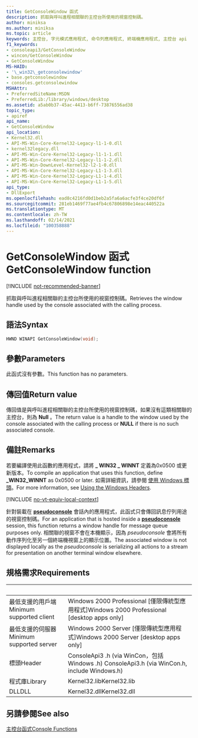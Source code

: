 ```yaml
---
title: GetConsoleWindow 函式
description: 抓取與呼叫進程相關聯的主控台所使用的視窗控制碼。
author: miniksa
ms.author: miniksa
ms.topic: article
keywords: 主控台, 字元模式應用程式, 命令列應用程式, 終端機應用程式, 主控台 api
f1_keywords:
- consoleapi3/GetConsoleWindow
- wincon/GetConsoleWindow
- GetConsoleWindow
MS-HAID:
- '\_win32\_getconsolewindow'
- base.getconsolewindow
- consoles.getconsolewindow
MSHAttr:
- PreferredSiteName:MSDN
- PreferredLib:/library/windows/desktop
ms.assetid: a5ab0b37-45ac-4413-b6ff-73876556ad38
topic_type:
- apiref
api_name:
- GetConsoleWindow
api_location:
- Kernel32.dll
- API-MS-Win-Core-Kernel32-Legacy-l1-1-0.dll
- kernel32legacy.dll
- API-MS-Win-Core-Kernel32-Legacy-l1-1-1.dll
- API-MS-Win-Core-Kernel32-Legacy-l1-1-2.dll
- API-MS-Win-DownLevel-Kernel32-l2-1-0.dll
- API-MS-Win-Core-Kernel32-Legacy-L1-1-3.dll
- API-MS-Win-Core-Kernel32-Legacy-L1-1-4.dll
- API-MS-Win-Core-Kernel32-Legacy-L1-1-5.dll
api_type:
- DllExport
ms.openlocfilehash: ead8c4216fd0d1beb2a5fa6a6acfe3f4ce20df6f
ms.sourcegitcommit: 281eb1469f77ae4fb4c67806898e14eac440522a
ms.translationtype: MT
ms.contentlocale: zh-TW
ms.lasthandoff: 02/14/2021
ms.locfileid: "100358888"
---
```

# <a name="getconsolewindow-function"></a><span data-ttu-id="3c59c-104">GetConsoleWindow 函式</span><span class="sxs-lookup"><span data-stu-id="3c59c-104">GetConsoleWindow function</span></span>

[!INCLUDE [not-recommended-banner](./includes/not-recommended-banner.md)]

<span data-ttu-id="3c59c-105">抓取與呼叫進程相關聯的主控台所使用的視窗控制碼。</span><span class="sxs-lookup"><span data-stu-id="3c59c-105">Retrieves the window handle used by the console associated with the calling process.</span></span>

## <a name="syntax"></a><span data-ttu-id="3c59c-106">語法</span><span class="sxs-lookup"><span data-stu-id="3c59c-106">Syntax</span></span>

```C
HWND WINAPI GetConsoleWindow(void);
```

## <a name="parameters"></a><span data-ttu-id="3c59c-107">參數</span><span class="sxs-lookup"><span data-stu-id="3c59c-107">Parameters</span></span>

<span data-ttu-id="3c59c-108">此函式沒有參數。</span><span class="sxs-lookup"><span data-stu-id="3c59c-108">This function has no parameters.</span></span>

## <a name="return-value"></a><span data-ttu-id="3c59c-109">傳回值</span><span class="sxs-lookup"><span data-stu-id="3c59c-109">Return value</span></span>

<span data-ttu-id="3c59c-110">傳回值是與呼叫進程相關聯的主控台所使用的視窗控制碼，如果沒有這類相關聯的主控台，則為 **Null** 。</span><span class="sxs-lookup"><span data-stu-id="3c59c-110">The return value is a handle to the window used by the console associated with the calling process or **NULL** if there is no such associated console.</span></span>

## <a name="remarks"></a><span data-ttu-id="3c59c-111">備註</span><span class="sxs-lookup"><span data-stu-id="3c59c-111">Remarks</span></span>

<span data-ttu-id="3c59c-112">若要編譯使用此函數的應用程式，請將 **\_ WIN32 \_ WINNT** 定義為0x0500 或更新版本。</span><span class="sxs-lookup"><span data-stu-id="3c59c-112">To compile an application that uses this function, define **\_WIN32\_WINNT** as 0x0500 or later.</span></span> <span data-ttu-id="3c59c-113">如需詳細資訊，請參閱 [使用 Windows 標頭](/windows/win32/winprog/using-the-windows-headers)。</span><span class="sxs-lookup"><span data-stu-id="3c59c-113">For more information, see [Using the Windows Headers](/windows/win32/winprog/using-the-windows-headers).</span></span>


[!INCLUDE [no-vt-equiv-local-context](./includes/no-vt-equiv-local-context.md)]

<span data-ttu-id="3c59c-114">針對裝載在 [**pseudoconsole**](pseudoconsoles.md) 會話內的應用程式，此函式只會傳回訊息佇列用途的視窗控制碼。</span><span class="sxs-lookup"><span data-stu-id="3c59c-114">For an application that is hosted inside a [**pseudoconsole**](pseudoconsoles.md) session, this function returns a window handle for message queue purposes only.</span></span> <span data-ttu-id="3c59c-115">相關聯的視窗不會在本機顯示，因為 _pseudoconsole_ 會將所有動作序列化至另一個終端機視窗上的顯示位置。</span><span class="sxs-lookup"><span data-stu-id="3c59c-115">The associated window is not displayed locally as the _pseudoconsole_ is serializing all actions to a stream for presentation on another terminal window elsewhere.</span></span>

## <a name="requirements"></a><span data-ttu-id="3c59c-116">規格需求</span><span class="sxs-lookup"><span data-stu-id="3c59c-116">Requirements</span></span>

| &nbsp; | &nbsp; |
|-|-|
| <span data-ttu-id="3c59c-117">最低支援的用戶端</span><span class="sxs-lookup"><span data-stu-id="3c59c-117">Minimum supported client</span></span> | <span data-ttu-id="3c59c-118">Windows 2000 Professional \[僅限傳統型應用程式\]</span><span class="sxs-lookup"><span data-stu-id="3c59c-118">Windows 2000 Professional \[desktop apps only\]</span></span> |
| <span data-ttu-id="3c59c-119">最低支援的伺服器</span><span class="sxs-lookup"><span data-stu-id="3c59c-119">Minimum supported server</span></span> | <span data-ttu-id="3c59c-120">Windows 2000 Server \[僅限傳統型應用程式\]</span><span class="sxs-lookup"><span data-stu-id="3c59c-120">Windows 2000 Server \[desktop apps only\]</span></span> |
| <span data-ttu-id="3c59c-121">標頭</span><span class="sxs-lookup"><span data-stu-id="3c59c-121">Header</span></span> | <span data-ttu-id="3c59c-122">ConsoleApi3 .h (via WinCon，包括 Windows .h) </span><span class="sxs-lookup"><span data-stu-id="3c59c-122">ConsoleApi3.h (via WinCon.h, include Windows.h)</span></span> |
| <span data-ttu-id="3c59c-123">程式庫</span><span class="sxs-lookup"><span data-stu-id="3c59c-123">Library</span></span> | <span data-ttu-id="3c59c-124">Kernel32.lib</span><span class="sxs-lookup"><span data-stu-id="3c59c-124">Kernel32.lib</span></span> |
| <span data-ttu-id="3c59c-125">DLL</span><span class="sxs-lookup"><span data-stu-id="3c59c-125">DLL</span></span> | <span data-ttu-id="3c59c-126">Kernel32.dll</span><span class="sxs-lookup"><span data-stu-id="3c59c-126">Kernel32.dll</span></span> |

</table>

## <a name="see-also"></a><span data-ttu-id="3c59c-127">另請參閱</span><span class="sxs-lookup"><span data-stu-id="3c59c-127">See also</span></span>

[<span data-ttu-id="3c59c-128">主控台函式</span><span class="sxs-lookup"><span data-stu-id="3c59c-128">Console Functions</span></span>](console-functions.md)